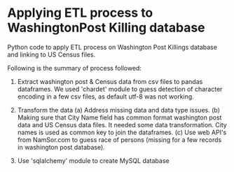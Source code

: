 # Applying ETL process to WashingtonPost Killing database
Python code to apply ETL process on Washington Post Killings database and linking to US Census files.

Following is the summary of process followed:

1. Extract washington post & Census data from csv files to pandas dataframes. We used 'chardet' module to guess detection of character encoding in a few csv files, as default utf-8 was not working. 

2. Transform the data 
    (a) Address missing data and data type issues. 
    (b) Making sure that City Name field has common format  washington post data and US Census data files. It needed some data transformation. City names is used as common key to join the dataframes. 
    (c) Use web API's from NamSor.com to guess race of persons (missing for a few records in washington post database).
    
3. Use 'sqlalchemy' module to create MySQL database
